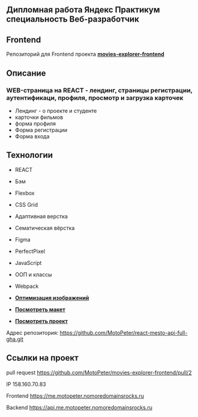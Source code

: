 ## **Дипломная работа Яндекс Практикум специальность Веб-разработчик**
## **Frontend**

Репозиторий для Frontend проекта [**movies-explorer-frontend**](git@github.com:MotoPeter/movies-explorer-frontend.git)

## **Описание**

### **WEB-страница на REACT - лендинг, страницы регистрации, аутентификаци, профиля, просмотр и загрузка карточек**

- Лендинг - о проекте и студенте
- карточки фильмов
- форма профиля
- Форма регистрации
- Форма входа


## **Технологии**

- REACT
- Бэм
- Flexbox
- CSS Grid
- Адаптивная верстка
- Сематическая вёрстка
- Figma
- PerfectPixel
- JavaScript
- ООП и классы
- Webpack
- [**Оптимизация изображений**](https://svgoptimizer.com/ru/)

- [**Посмотреть макет**](https://www.figma.com/file/6FMWkB94wE7KTkcCgUXtnC/Дипломный-проект?type=design&node-id=1-11614&mode=design)
- [**Посмотреть проект**](git@github.com:MotoPeter/movies-explorer-frontend.git)

Адрес репозитория: https://github.com/MotoPeter/react-mesto-api-full-gha.git

## Ссылки на проект

pull request https://github.com/MotoPeter/movies-explorer-frontend/pull/2

IP 158.160.70.83

Frontend https://me.motopeter.nomoredomainsrocks.ru

Backend https://api.me.motopeter.nomoredomainsrocks.ru
